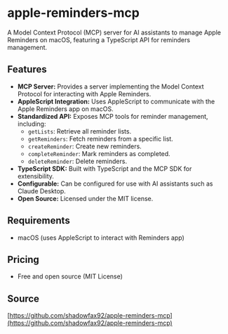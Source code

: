 # apple-reminders-mcp

A Model Context Protocol (MCP) server for AI assistants to manage Apple Reminders on macOS, featuring a TypeScript API for reminders management.

## Features
- **MCP Server:** Provides a server implementing the Model Context Protocol for interacting with Apple Reminders.
- **AppleScript Integration:** Uses AppleScript to communicate with the Apple Reminders app on macOS.
- **Standardized API:** Exposes MCP tools for reminder management, including:
  - `getLists`: Retrieve all reminder lists.
  - `getReminders`: Fetch reminders from a specific list.
  - `createReminder`: Create new reminders.
  - `completeReminder`: Mark reminders as completed.
  - `deleteReminder`: Delete reminders.
- **TypeScript SDK:** Built with TypeScript and the MCP SDK for extensibility.
- **Configurable:** Can be configured for use with AI assistants such as Claude Desktop.
- **Open Source:** Licensed under the MIT license.

## Requirements
- macOS (uses AppleScript to interact with Reminders app)

## Pricing
- Free and open source (MIT License)

## Source
[https://github.com/shadowfax92/apple-reminders-mcp](https://github.com/shadowfax92/apple-reminders-mcp)